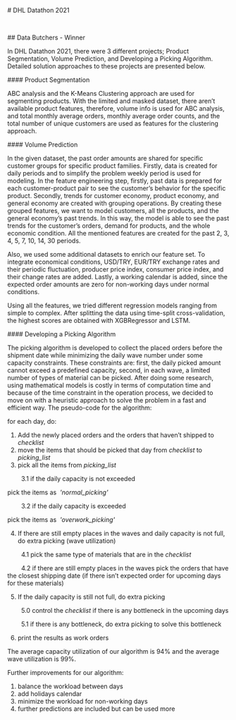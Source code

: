 <p><span style="font-weight: 400;"># DHL Datathon 2021</span></p>
<p>&nbsp;</p>
<p><span style="font-weight: 400;">## Data Butchers - Winner</span></p>
<p><span style="font-weight: 400;">In DHL Datathon 2021, there were 3 different projects; Product Segmentation, Volume Prediction, and Developing a Picking Algorithm. Detailed solution approaches to these projects are presented below.</span></p>
<p><span style="font-weight: 400;">#### Product Segmentation</span></p>
<p><span style="font-weight: 400;">ABC analysis and the K-Means Clustering approach are used for segmenting products. With the limited and masked dataset, there aren&rsquo;t available product features, therefore, volume info is used for ABC analysis, and total monthly average orders, monthly average order counts, and the total number of unique customers are used as features for the clustering approach.</span></p>
<p><span style="font-weight: 400;">#### Volume Prediction</span></p>
<p><span style="font-weight: 400;">In the given dataset, the past order amounts are shared for specific customer groups for specific product families. Firstly, data is created for daily periods and to simplify the problem weekly period is used for modeling. In the feature engineering step, firstly, past data is prepared for each customer-product pair to see the customer&rsquo;s behavior for the specific product. Secondly, trends for customer economy, product economy, and general economy are created with grouping operations. By creating these grouped features, we want to model customers, all the products, and the general economy&rsquo;s past trends. In this way, the model is able to see the past trends for the customer&rsquo;s orders, demand for products, and the whole economic condition. All the mentioned features are created for the past 2, 3, 4, 5, 7, 10, 14, 30 periods.&nbsp;</span></p>
<p><span style="font-weight: 400;">Also, we used some additional datasets to enrich our feature set. To integrate economical conditions, USD/TRY, EUR/TRY exchange rates and their periodic fluctuation, producer price index, consumer price index, and their change rates are added. Lastly, a working calendar is added, since the expected order amounts are zero for non-working days under normal conditions.&nbsp;</span></p>
<p><span style="font-weight: 400;">Using all the features, we tried different regression models ranging from simple to complex. After splitting the data using time-split cross-validation, the highest scores are obtained with XGBRegressor and LSTM.&nbsp;</span></p>
<p><span style="font-weight: 400;">#### Developing a Picking Algorithm</span></p>
<p><span style="font-weight: 400;">The picking algorithm is developed to collect the placed orders before the shipment date while minimizing the daily wave number under some capacity constraints. These constraints are: first, the daily picked amount cannot exceed a predefined capacity, second, in each wave, a limited number of types of material can be picked. After doing some research, using mathematical models is costly in terms of computation time and because of the time constraint in the operation process, we decided to move on with a heuristic approach to solve the problem in a fast and efficient way. The pseudo-code for the algorithm:</span></p>
<p><span style="font-weight: 400;">for each day, do:</span></p>
<ol>
<li><span style="font-weight: 400;"> Add the newly placed orders and the orders that haven&rsquo;t shipped to </span><em><span style="font-weight: 400;">checklist</span></em></li>
<li><span style="font-weight: 400;"> move the items that should be picked that day from </span><em><span style="font-weight: 400;">checklist</span></em><span style="font-weight: 400;"> to </span><em><span style="font-weight: 400;">picking_list</span></em></li>
<li><span style="font-weight: 400;"> pick all the items from </span><em><span style="font-weight: 400;">picking_list</span></em></li>
</ol>
<p><span style="font-weight: 400;">&nbsp;&nbsp;&nbsp;&nbsp;&nbsp;&nbsp;&nbsp;&nbsp;3.1 if the daily capacity is not exceeded&nbsp;</span></p>
<p><span style="font-weight: 400;">pick the items as&nbsp; </span><em><span style="font-weight: 400;">'normal_picking'&nbsp;</span></em></p>
<p><span style="font-weight: 400;">&nbsp;&nbsp;&nbsp;&nbsp;&nbsp;&nbsp;&nbsp;&nbsp;3.2 if the daily capacity is exceeded&nbsp;&nbsp;</span></p>
<p><span style="font-weight: 400;">pick the items as&nbsp; </span><em><span style="font-weight: 400;">'overwork_picking'</span></em></p>
<ol start="4">
<li><span style="font-weight: 400;"> If there are still empty places in the waves and daily capacity is not full, do extra picking (wave utilization)</span></li>
</ol>
<p><span style="font-weight: 400;">&nbsp;&nbsp;&nbsp;&nbsp;&nbsp;&nbsp;&nbsp;&nbsp;4.1 pick the same type of materials that are in the </span><em><span style="font-weight: 400;">checklist</span></em><span style="font-weight: 400;">&nbsp;</span></p>
<p><span style="font-weight: 400;">&nbsp;&nbsp;&nbsp;&nbsp;&nbsp;&nbsp;&nbsp;&nbsp;4.2 if there are still empty places in the waves pick the orders that have the closest shipping date (if there isn&rsquo;t expected order for upcoming days for these materials)</span></p>
<ol start="5">
<li><span style="font-weight: 400;"> If the daily capacity is still not full, do extra picking</span></li>
</ol>
<p><span style="font-weight: 400;">&nbsp;&nbsp;&nbsp;&nbsp;&nbsp;&nbsp;&nbsp;&nbsp;5.0 control the </span><em><span style="font-weight: 400;">checklist</span></em><span style="font-weight: 400;"> if there is any bottleneck in the upcoming days</span></p>
<p><span style="font-weight: 400;">&nbsp;&nbsp;&nbsp;&nbsp;&nbsp;&nbsp;&nbsp;&nbsp;5.1 if there is any bottleneck, do extra picking to solve this bottleneck</span></p>
<ol start="6">
<li><span style="font-weight: 400;"> print the results as work orders</span></li>
</ol>
<p><span style="font-weight: 400;">The average capacity utilization of our algorithm is 94% and the average wave utilization is 99%.</span></p>
<p><span style="font-weight: 400;">Further improvements for our algorithm:</span></p>
<ol>
<li><span style="font-weight: 400;"> balance the workload between days</span></li>
<li><span style="font-weight: 400;"> add holidays calendar</span></li>
<li><span style="font-weight: 400;"> minimize the workload for non-working days</span></li>
<li><span style="font-weight: 400;"> further predictions are included but can be used more</span></li>
</ol>
